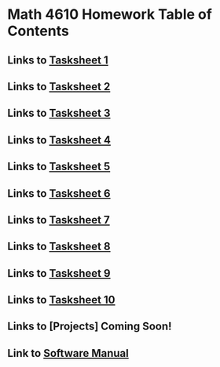 # Math 4610 Homework Table of Contents

## Links to [Tasksheet 1](https://github.com/jakeat555/math4610/tree/master/Tasksheets/Tasksheet1)

## Links to [Tasksheet 2](https://github.com/jakeat555/math4610/tree/master/Tasksheets/Tasksheet2)

## Links to [Tasksheet 3](https://github.com/jakeat555/math4610/tree/master/Tasksheets/Tasksheet3)

## Links to [Tasksheet 4](https://github.com/jakeat555/math4610/tree/master/Tasksheets/Tasksheet4)

## Links to [Tasksheet 5](https://github.com/jakeat555/math4610/tree/master/Tasksheets/Tasksheet5)

## Links to [Tasksheet 6](https://github.com/jakeat555/math4610/tree/master/Tasksheets/Tasksheet6)

## Links to [Tasksheet 7](https://github.com/jakeat555/math4610/tree/master/Tasksheets/Tasksheet7)

## Links to [Tasksheet 8](https://github.com/jakeat555/math4610/tree/master/Tasksheets/Tasksheet8)

## Links to [Tasksheet 9](https://github.com/jakeat555/math4610/tree/master/Tasksheets/Tasksheet9)

## Links to [Tasksheet 10](https://github.com/jakeat555/math4610/tree/master/Tasksheets/Tasksheet10)

## Links to [Projects] Coming Soon!

## Link to [Software Manual](https://github.com/jakeat555/math4610/tree/master/SoftwareManual)

